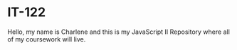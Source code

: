 # IT-122
Hello, my name is Charlene and this is my JavaScript II Repository where all of my coursework will live.
